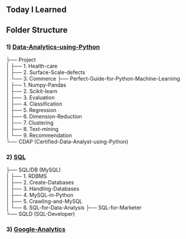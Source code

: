 Today I Learned
-------------------------------

Folder Structure
-------------------------------
### 1) [Data-Analytics-using-Python]()

├── Project  
│   ├── 1. Health-care  
│   ├── 2. Surface-Scale-defects  
│   └── 3. Commerce 
├── Perfect-Guide-for-Python-Machine-Learning  
│   ├── 1. Numpy-Pandas  
│   ├── 2. Scikit-learn  
│   ├── 3. Evaluation  
│   ├── 4. Classification  
│   ├── 5. Regression  
│   ├── 6. Dimension-Reduction  
│   ├── 7. Clustering  
│   ├── 8. Text-mining  
│   └── 9. Recommendation  
└── CDAP (Certified-Data-Analyst-using-Python)  


### 2) [SQL]()

├── SQL/DB (MySQL)  
│   ├── 1. RDBMS  
│   ├── 2. Create-Databases  
│   ├── 3. Handling-Databases  
│   ├── 4. MySQL-in-Python  
│   ├── 5. Crawling-and-MySQL  
│   └── 6. SQL-for-Data-Analysis 
├── SQL-for-Marketer  
└── SQLD (SQL-Developer)  


### 3) [Google-Analytics]()

